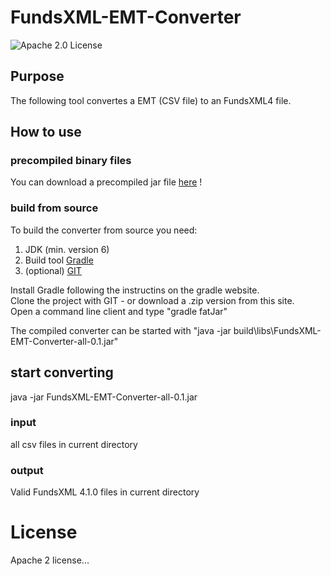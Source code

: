 # FundsXML-EMT-Converter

![Apache 2.0 License](https://img.shields.io/badge/LICENSE-Apache_2.0-yellow.svg)

## Purpose
The following tool convertes a EMT (CSV file) to an FundsXML4 file.

## How to use


### precompiled binary files
You can download a precompiled jar file [here](https://github.com/karlkauc/FundsXML-EMT-Converter/raw/master/documents/FundsXML-EMT-Converter-all-0.1.jar) !  

### build from source
To build the converter from source you need:
1. JDK (min. version 6)
2. Build tool [Gradle](https://gradle.org/)
3. (optional)  [GIT](https://git-scm.com/downloads) 

Install Gradle following the instructins on the gradle website.  
Clone the project with GIT - or download a .zip version from this site.  
Open a command line client and type "gradle fatJar"

The compiled converter can be started with "java -jar build\libs\FundsXML-EMT-Converter-all-0.1.jar" 

## start converting
java -jar FundsXML-EMT-Converter-all-0.1.jar 
   
  
### input
all csv files in current directory  

### output
Valid FundsXML 4.1.0 files in current directory

  


# License
Apache 2 license...
